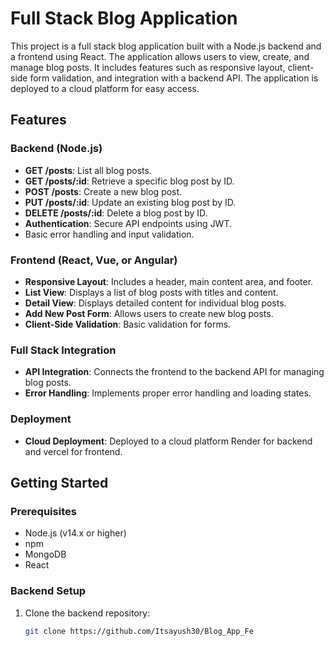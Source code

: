 # Full Stack Blog Application

This project is a full stack blog application built with a Node.js backend and a frontend using React. The application allows users to view, create, and manage blog posts. It includes features such as responsive layout, client-side form validation, and integration with a backend API. The application is deployed to a cloud platform for easy access.

## Features

### Backend (Node.js)
- **GET /posts**: List all blog posts.
- **GET /posts/:id**: Retrieve a specific blog post by ID.
- **POST /posts**: Create a new blog post.
- **PUT /posts/:id**: Update an existing blog post by ID.
- **DELETE /posts/:id**: Delete a blog post by ID.
- **Authentication**: Secure API endpoints using JWT.
- Basic error handling and input validation.

### Frontend (React, Vue, or Angular)
- **Responsive Layout**: Includes a header, main content area, and footer.
- **List View**: Displays a list of blog posts with titles and content.
- **Detail View**: Displays detailed content for individual blog posts.
- **Add New Post Form**: Allows users to create new blog posts.
- **Client-Side Validation**: Basic validation for forms.

### Full Stack Integration
- **API Integration**: Connects the frontend to the backend API for managing blog posts.
- **Error Handling**: Implements proper error handling and loading states.

### Deployment
- **Cloud Deployment**: Deployed to a cloud platform Render for backend and vercel for frontend.

## Getting Started

### Prerequisites

- Node.js (v14.x or higher)
- npm 
- MongoDB
- React

### Backend Setup

1. Clone the backend repository:

   ```bash
   git clone https://github.com/Itsayush30/Blog_App_Fe

